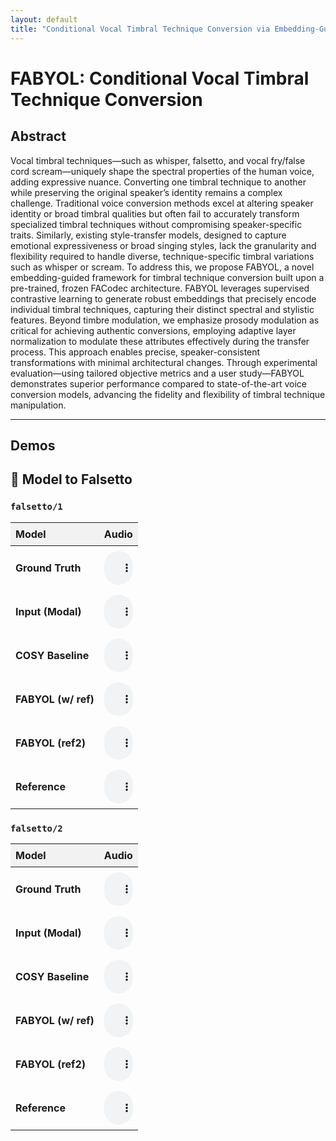 ```yaml
---
layout: default
title: "Conditional Vocal Timbral Technique Conversion via Embedding-Guided Attribute Modulation"
---
```


<!-- Link to custom CSS to hide GitHub button and footer -->
<link rel="stylesheet" href="/assets/css/style.css">

# FABYOL: Conditional Vocal Timbral Technique Conversion

## Abstract

Vocal timbral techniques—such as whisper, falsetto, and vocal fry/false cord scream—uniquely shape the spectral properties of the human voice, adding expressive nuance. Converting one timbral technique to another while preserving the original speaker’s identity remains a complex challenge. Traditional voice conversion methods excel at altering speaker identity or broad timbral qualities but often fail to accurately transform specialized timbral techniques without compromising speaker-specific traits. Similarly, existing style-transfer models, designed to capture emotional expressiveness or broad singing styles, lack the granularity and flexibility required to handle diverse, technique-specific timbral variations such as whisper or scream. To address this, we propose FABYOL, a novel embedding-guided framework for timbral technique conversion built upon a pre-trained, frozen FACodec architecture. FABYOL leverages supervised contrastive learning to generate robust embeddings that precisely encode individual timbral techniques, capturing their distinct spectral and stylistic features. Beyond timbre modulation, we emphasize prosody modulation as critical for achieving authentic conversions, employing adaptive layer normalization to modulate these attributes effectively during the transfer process. This approach enables precise, speaker-consistent transformations with minimal architectural changes. Through experimental evaluation—using tailored objective metrics and a user study—FABYOL demonstrates superior performance compared to state-of-the-art voice conversion models, advancing the fidelity and flexibility of timbral technique manipulation.

---

## Demos

<style>
table { width: 100%; border-collapse: collapse; }
th, td { text-align: left; vertical-align: middle; padding: 8px; }
thead { background-color: #f2f2f2; }
audio { width: 100%; }
</style>

<h2>🎵 Model to Falsetto</h2>

<h3><code>falsetto/1</code></h3>
<table>
<thead><tr><th>Model</th><th>Audio</th></tr></thead>
<tbody>
<tr><td><strong>Ground Truth</strong></td><td><audio controls src="audio/conversion/falsetto/1/GT_jvs021_falset10_VOICEACTRESS100_005.wav"></audio></td></tr>
<tr><td><strong>Input (Modal)</strong></td><td><audio controls src="audio/conversion/falsetto/1/ORI_jvs021_parallel100_VOICEACTRESS100_005_to_falsetto_jvs001_falset10_BASIC5000_1635.wav"></audio></td></tr>
<tr><td><strong>COSY Baseline</strong></td><td><audio controls src="audio/conversion/falsetto/1/COSYjvs021_parallel100_VOICEACTRESS100_005_to_falsetto_jvs001_falset10_BASIC5000_1635.wav"></audio></td></tr>
<tr><td><strong>FABYOL (w/ ref)</strong></td><td><audio controls src="audio/conversion/falsetto/1/PRO_jvs021_parallel100_VOICEACTRESS100_005_to_falsetto_ref1_jvs001_falset10_BASIC5000_1635.wav"></audio></td></tr>
<tr><td><strong>FABYOL (ref2)</strong></td><td><audio controls src="audio/conversion/falsetto/1/PRO2_jvs002_parallel100_VOICEACTRESS100_005_to_falsetto_ref1_jvs001_falset10_BASIC5000_1635.wav"></audio></td></tr>
<tr><td><strong>Reference</strong></td><td><audio controls src="audio/conversion/falsetto/1/ref_jvs001_falset10_BASIC5000_1635.wav"></audio></td></tr>
</tbody>
</table>

<h3><code>falsetto/2</code></h3>
<table>
<thead><tr><th>Model</th><th>Audio</th></tr></thead>
<tbody>
<tr><td><strong>Ground Truth</strong></td><td><audio controls src="audio/conversion/falsetto/2/GT_jvs021_falset10_VOICEACTRESS100_001.wav"></audio></td></tr>
<tr><td><strong>Input (Modal)</strong></td><td><audio controls src="audio/conversion/falsetto/2/ORI_jvs021_parallel100_VOICEACTRESS100_001_to_falsetto_jvs001_falset10_BASIC5000_1635.wav"></audio></td></tr>
<tr><td><strong>COSY Baseline</strong></td><td><audio controls src="audio/conversion/falsetto/2/COSY_jvs021_parallel100_VOICEACTRESS100_001_to_falsetto_jvs001_falset10_BASIC5000_1635.wav"></audio></td></tr>
<tr><td><strong>FABYOL (w/ ref)</strong></td><td><audio controls src="audio/conversion/falsetto/2/PRO_jvs021_parallel100_VOICEACTRESS100_001_to_falsetto_ref1_jvs001_falset10_BASIC5000_1635.wav"></audio></td></tr>
<tr><td><strong>FABYOL (ref2)</strong></td><td><audio controls src="audio/conversion/falsetto/2/PRO2_jvs002_parallel100_VOICEACTRESS100_001_to_falsetto_ref1_jvs001_falset10_BASIC5000_1635.wav"></audio></td></tr>
<tr><td><strong>Reference</strong></td><td><audio controls src="audio/conversion/falsetto/2/ref_jvs001_falset10_BASIC5000_1635.wav"></audio></td></tr>
</tbody>
</table>
